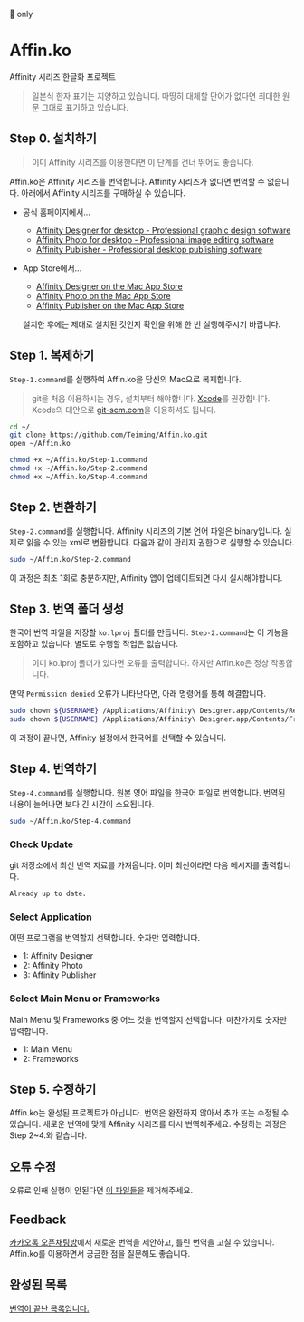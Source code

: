  only

# Affin.ko

Affinity 시리즈 한글화 프로젝트

>일본식 한자 표기는 지양하고 있습니다.
>마땅히 대체할 단어가 없다면 최대한 원문 그대로 표기하고 있습니다.

## Step 0. 설치하기

> 이미 Affinity 시리즈를 이용한다면 이 단계를 건너 뛰어도 좋습니다.

Affin.ko은 Affinity 시리즈를 번역합니다. Affinity 시리즈가 없다면 번역할 수 없습니다. 아래에서 Affinity 시리즈를 구매하실 수 있습니다.
* 공식 홈페이지에서...
  * [Affinity Designer for desktop - Professional graphic design software](https://affinity.serif.com/designer/desktop)
  * [Affinity Photo for desktop - Professional image editing software](https://affinity.serif.com/photo/desktop)
  * [Affinity Publisher - Professional desktop publishing software](https://affinity.serif.com/publisher)
* App Store에서...
  * [Affinity Designer on the Mac App Store](https://itunes.apple.com/app/affinity-designer/id824171161)
  * [Affinity Photo on the Mac App Store](https://itunes.apple.com/app/affinity-photo/id824183456)
  * [Affinity Publisher on the Mac App Store](https://itunes.apple.com/app/affinity-publisher/id881418622)

  설치한 후에는 제대로 설치된 것인지 확인을 위해 한 번 실행해주시기 바랍니다.

<!-- 베타 프로그램의 번역도 가능합니다. 베타 프로그램은 베타 사용자 포럼에서 구할 수 있습니다.
* 베타 프로그램
  * [Affinity Designer Beta](https://affin.co/des17beta)
  * [Affinity Photo Beta](https://affin.co/photo17beta)
  * [Affinity Publisher Beta]() -->

## Step 1. 복제하기
``Step-1.command``를 실행하여 Affin.ko을 당신의 Mac으로 복제합니다.
> git을 처음 이용하시는 경우, 설치부터 해야합니다. [Xcode](https://itunes.apple.com/app/xcode/id497799835)를 권장합니다. Xcode의 대안으로 [git-scm.com](https://git-scm.com)을 이용하셔도 됩니다.

```sh
cd ~/
git clone https://github.com/Teiming/Affin.ko.git
open ~/Affin.ko

chmod +x ~/Affin.ko/Step-1.command
chmod +x ~/Affin.ko/Step-2.command
chmod +x ~/Affin.ko/Step-4.command
```

## Step 2. 변환하기

``Step-2.command``를 실행합니다. Affinity 시리즈의 기본 언어 파일은 binary입니다. 실제로 읽을 수 있는 xml로 변환합니다. 다음과 같이 관리자 권한으로 실행할 수 있습니다.

```sh
sudo ~/Affin.ko/Step-2.command
```

이 과정은 최초 1회로 충분하지만, Affinity 앱이 업데이트되면 다시 실시해야합니다.

## Step 3. 번역 폴더 생성

한국어 번역 파일을 저장할 ``ko.lproj`` 폴더를 만듭니다. ``Step-2.command``는 이 기능을 포함하고 있습니다. 별도로 수행할 작업은 없습니다.
> 이미 ko.lproj 폴더가 있다면 오류를 출력합니다. 하지만 Affin.ko은 정상 작동합니다.

만약 ``Permission denied`` 오류가 나타난다면, 아래 명령어를 통해 해결합니다.

```sh
sudo chown ${USERNAME} /Applications/Affinity\ Designer.app/Contents/Resources/ko.lproj
sudo chown ${USERNAME} /Applications/Affinity\ Designer.app/Contents/Frameworks/libcocoaui.framework/Versions/A/Resources/ko.lproj
```

이 과정이 끝나면, Affinity 설정에서 한국어를 선택할 수 있습니다.

## Step 4. 번역하기

``Step-4.command``를 실행합니다. 원본 영어 파일을 한국어 파일로 번역합니다. 번역된 내용이 늘어나면 보다 긴 시간이 소요됩니다.

```sh
sudo ~/Affin.ko/Step-4.command
```

### Check Update

git 저장소에서 최신 번역 자료를 가져옵니다. 이미 최신이라면 다음 메시지를 출력합니다.
```sh
Already up to date.
```

### Select Application

어떤 프로그램을 번역할지 선택합니다. 숫자만 입력합니다.

* 1: Affinity Designer
* 2: Affinity Photo
* 3: Affinity Publisher

### Select Main Menu or Frameworks

Main Menu 및 Frameworks 중 어느 것을 번역할지 선택합니다. 마찬가지로 숫자만 입력합니다.
* 1: Main Menu
* 2: Frameworks

## Step 5. 수정하기

Affin.ko는 완성된 프로젝트가 아닙니다. 번역은 완전하지 않아서 추가 또는 수정될 수 있습니다. 새로운 번역에 맞게 Affinity 시리즈를 다시 번역해주세요. 수정하는 과정은 Step 2~4.와 같습니다.

## 오류 수정

오류로 인해 실행이 안된다면 [이 파일들](/delete.md)을 제거해주세요.

## Feedback

[카카오톡 오픈채팅방](https://open.kakao.com/o/gmcERP6)에서 새로운 번역을 제안하고, 틀린 번역을 고칠 수 있습니다. Affin.ko를 이용하면서 궁금한 점을 질문해도 좋습니다.

## 완성된 목록

[번역이 끝난 목록입니다.](./Complete.md)
